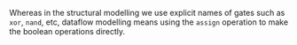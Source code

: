 Whereas in the structural modelling we use explicit names of gates such as `xor`, `nand`, etc, dataflow modelling means using the `assign` operation to make the boolean operations directly. 

```verilog

```